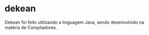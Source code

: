# dekean
 Dekean foi feito utilizando a linguagem Java, sendo desenvolvido na matéria de Compiladores.
